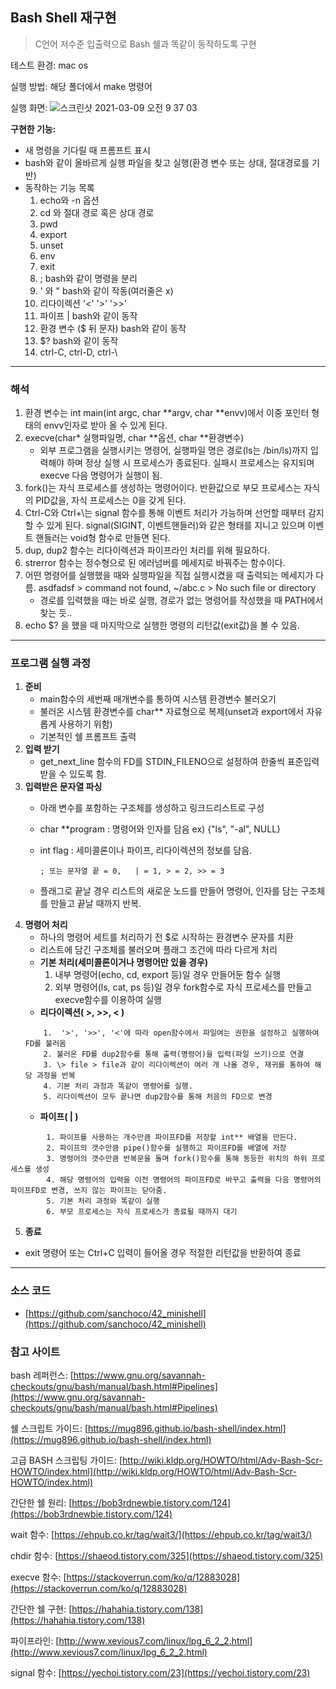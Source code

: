 ## Bash Shell 재구현

> C언어 저수준 입출력으로 Bash 쉘과 똑같이 동작하도록 구현

테스트 환경: mac os

실행 방법:
해당 폴더에서 make 명령어

실행 화면:
![스크린샷 2021-03-09 오전 9 37 03](https://user-images.githubusercontent.com/58046372/110400612-49c7c280-80bb-11eb-9aa6-33f71f795b04.png)


**구현한 기능:**

- 새 명령을 기다릴 때 프롬프트 표시
- bash와 같이 올바르게 실행 파일을 찾고 실행(환경 변수 또는 상대, 절대경로를 기반)
- 동작하는 기능 목록
    1. echo와 -n 옵션
    2. cd 와 절대 경로 혹은 상대 경로
    3. pwd
    4. export
    5. unset
    6. env
    7. exit
    8. ; bash와 같이 명령을 분리
    9. ' 와 " bash와 같이 작동(여러줄은 x)
    10. 리다이렉션 '<' '>' '>>'
    11. 파이프 | bash와 같이 동작
    12. 환경 변수 ($ 뒤 문자) bash와 같이 동작
    13. $? bash와 같이 동작
    14. ctrl-C, ctrl-D, ctrl-\ 

---

### 해석

1. 환경 변수는 int main(int argc, char **argv, char **envv)에서 이중 포인터 형태의 envv인자로 받아 올 수 있게 된다.
2. execve(char* 실행파일명, char **옵션, char **환경변수)
    - 외부 프로그램을 실행시키는 명령어, 실행파일 명은 경로(ls는 /bin/ls)까지 입력해야 하며 정상 실행 시 프로세스가 종료된다. 실패시 프로세스는 유지되며 execve 다음 명령어가 실행이 됨.
3. fork()는 자식 프로세스를 생성하는 명령어이다.
반환값으로 부모 프로세스는 자식의 PID값을, 자식 프로세스는 0을 갖게 된다.
4. Ctrl-C와 Ctrl+\는 signal 함수를 통해 이벤트 처리가 가능하며 선언할 때부터 감지할 수 있게 된다. signal(SIGINT, 이벤트핸들러)와 같은 형태를 지니고 있으며 이벤트 핸들러는 void형 함수로 만들면 된다.
5. dup, dup2 함수는 리다이렉션과 파이프라인 처리를 위해 필요하다.
6. strerror 함수는 정수형으로 된 에러넘버를 메세지로 바꿔주는 함수이다.
7. 어떤 명령어를 실행했을 때와 실행파일을 직접 실행시켰을 때 출력되는 메세지가 다름. asdfadsf > command not found, ~/abc.c > No such file or directory
    - 경로를 입력했을 때는 바로 실행, 경로가 없는 명령어를 작성했을 때 PATH에서 찾는 듯..
8. echo $? 을 했을 때 마지막으로 실행한 명령의 리턴값(exit값)을 볼 수 있음.

---

### 프로그램 실행 과정

1. **준비**
    - main함수의 세번째 매개변수를 통하여 시스템 환경변수 불러오기
    - 불러온 시스템 환경변수를 char** 자료형으로 복제(unset과 export에서 자유롭게 사용하기 위함)
    - 기본적인 쉘 프롬프트 출력
2. **입력 받기**
    - get_next_line 함수의 FD를 STDIN_FILENO으로 설정하여 한줄씩 표준입력 받을 수 있도록 함.
3. **입력받은 문자열 파싱**
    - 아래 변수를 포함하는 구조체를 생성하고 링크드리스트로 구성
    - char **program : 명령어와 인자를 담음 ex) {"ls", "-al", NULL}
    - int flag : 세미콜론이나 파이프, 리다이렉션의 정보를 담음.

          ; 또는 문자열 끝 = 0,   | = 1, > = 2, >> = 3

    - 플래그로 끝날 경우 리스트의 새로운 노드를 만들어 명령어, 인자를 담는 구조체를 만들고 끝날 때까지 반복.
4. **명령어 처리**
    - 하나의 명령어 세트를 처리하기 전 $로 시작하는 환경변수 문자를 치환
    - 리스트에 담긴 구조체를 불러오며 플래그 조건에 따라 다르게 처리
    - **기본 처리(세미콜론이거나 명령어만 있을 경우)**
        1. 내부 명령어(echo, cd, export 등)일 경우 만들어둔 함수 실행
        2. 외부 명령어(ls, cat, ps 등)일 경우 fork함수로 자식 프로세스를 만들고 execve함수를 이용하여 실행
    - **리다이렉션( >, >>, < )**
    ```
        1.  '>', '>>', '<'에 따라 open함수에서 파일여는 권한을 설정하고 실행하여 FD를 불러옴
        2. 불러온 FD를 dup2함수를 통해 출력(명령어)을 입력(파일 쓰기)으로 연결
        3. \> file > file과 같이 리다이렉션이 여러 개 나올 경우, 재귀를 통하여 해당 과정을 반복
        4. 기본 처리 과정과 똑같이 명령어를 실행. 
        5. 리다이렉션이 모두 끝나면 dup2함수를 통해 처음의 FD으로 변경 
    ```
    - **파이프( | )**
```
        1. 파이프를 사용하는 개수만큼 파이프FD를 저장할 int** 배열을 만든다.
        2. 파이프의 갯수만큼 pipe()함수를 실행하고 파이프FD를 배열에 저장
        3. 명령어의 갯수만큼 반복문을 돌며 fork()함수를 통해 동등한 위치의 하위 프로세스를 생성
        4. 해당 명령어의 입력을 이전 명령어의 파이프FD로 바꾸고 출력을 다음 명령어의 파이프FD로 변경, 쓰지 않는 파이프는 닫아줌.
        5. 기본 처리 과정와 똑같이 실행
        6. 부모 프로세스는 자식 프로세스가 종료될 때까지 대기
```
5. **종료**
- exit 명령어 또는 Ctrl+C 입력이 들어올 경우 적절한 리턴값을 반환하여 종료

---

### 소스 코드

- [https://github.com/sanchoco/42_minishell](https://github.com/sanchoco/42_minishell)


### 참고 사이트

bash 레퍼런스: [https://www.gnu.org/savannah-checkouts/gnu/bash/manual/bash.html#Pipelines](https://www.gnu.org/savannah-checkouts/gnu/bash/manual/bash.html#Pipelines)

쉘 스크립트 가이드: [https://mug896.github.io/bash-shell/index.html](https://mug896.github.io/bash-shell/index.html)

고급 BASH 스크립팅 가이드: [http://wiki.kldp.org/HOWTO/html/Adv-Bash-Scr-HOWTO/index.html](http://wiki.kldp.org/HOWTO/html/Adv-Bash-Scr-HOWTO/index.html)

간단한 쉘 원리: [https://bob3rdnewbie.tistory.com/124](https://bob3rdnewbie.tistory.com/124)

wait 함수: [https://ehpub.co.kr/tag/wait3/](https://ehpub.co.kr/tag/wait3/)

chdir 함수: [https://shaeod.tistory.com/325](https://shaeod.tistory.com/325)

execve 함수: [https://stackoverrun.com/ko/q/12883028](https://stackoverrun.com/ko/q/12883028)

간단한 쉘 구현: [https://hahahia.tistory.com/138](https://hahahia.tistory.com/138) 

파이프라인: [http://www.xevious7.com/linux/lpg_6_2_2.html](http://www.xevious7.com/linux/lpg_6_2_2.html)

signal 함수: [https://yechoi.tistory.com/23](https://yechoi.tistory.com/23)
